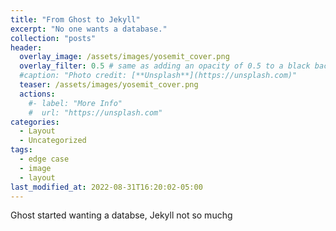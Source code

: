 ```yaml
---
title: "From Ghost to Jekyll"
excerpt: "No one wants a database."
collection: "posts"
header:
  overlay_image: /assets/images/yosemit_cover.png
  overlay_filter: 0.5 # same as adding an opacity of 0.5 to a black background
  #caption: "Photo credit: [**Unsplash**](https://unsplash.com)"
  teaser: /assets/images/yosemit_cover.png
  actions:
    #- label: "More Info"
    #  url: "https://unsplash.com"
categories:
  - Layout
  - Uncategorized
tags:
  - edge case
  - image
  - layout
last_modified_at: 2022-08-31T16:20:02-05:00
---
```

Ghost started wanting a databse, Jekyll not so muchg